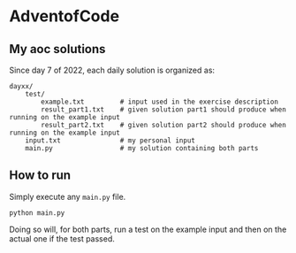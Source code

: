 # AdventofCode

## My aoc solutions
Since day 7 of 2022, each daily solution is organized as:  
```
dayxx/
    test/
        example.txt         # input used in the exercise description
        result_part1.txt    # given solution part1 should produce when running on the example input
        result_part2.txt    # given solution part2 should produce when running on the example input
    input.txt               # my personal input
    main.py                 # my solution containing both parts
```

## How to run
Simply execute any `main.py` file.  
```
python main.py
```

Doing so will, for both parts, run a test on the example input and then on the actual one if the test passed.